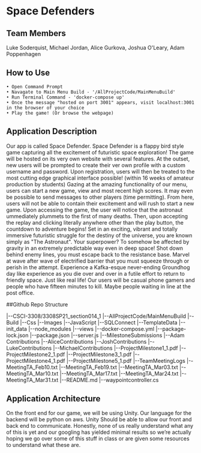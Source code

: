 # Space Defenders

## Team Members
Luke Soderquist, 
Michael Jordan, 
Alice Gurkova, 
Joshua O'Leary, 
Adam Poppenhagen

## How to Use
```
• Open Command Prompt
• Navagate to Main Menu Build - '/AllProjectCode/MainMenuBuild'
• Run Terminal Command - 'docker-compose up'
• Once the message "hosted on port 3001" appears, visit localhost:3001 in the browser of your choice
• Play the game! (Or browse the webpage)
```

## Application Description

Our app is called Space Defender. Space Defender is a flappy bird style game capturing all the excitement of futuristic space exploration! The game will be hosted on its very own website with several features. At the outset, new users will be prompted to create their ver own profile with a custom username and password. Upon registration, users will then be treated to the most cutting edge graphical interface possible! (within 16 weeks of amateur production by students) Gazing at the amazing functionality of our menu, users can start a new game, view and most recent high scores.  It may even be possible to send messages to other players (time permitting). From here, users will not be able to contain their excitement and will rush to start a new game. Upon accessing the game, the user will notice that the astronaut ummediately plummets to the first of many deaths. Then, upon accepting the replay and clicking literally anywhere other than the play button, the countdown to adventure begins! Set in an exciting, vibrant and totally immersive futuristic struggle for the destiny of the universe, you are known simply as "The Astronaut". Your superpower? To somehow be affected by gravity in an extremely predictable way even in deep space! Shot down behind enemy lines, you must escape back to the resistance base. Marvel at wave after wave of electrified barrier that you must squeeze through or perish in the attempt. Experience a Kafka-esque never-ending Groundhog day like experience as you die over and over in a futile effort to return to friendly space. Just like real life!
	Our users will be casual phone gamers and people who have fifteen minutes to kill. Maybe people waiting in line at the post office.

##Github Repo Structure

|--CSCI-3308/3308SP21_section014_1
  |--AllProjectCode/MainMenuBuild
    |--Build
    |--Css
    |--Images
    |--JavaScript
    |--SQLConnect
    |--TemplateData
    |--init_data
    |--node_modules
    |--views
    |--docker-compose.yml
    |--package-lock.json
    |--package.json
    |--server.js
  |--MilestoneSubmissions
    |--Adam Contributions
    |--AliceContributions
    |--JoshContributions
    |--LukeContributions
    |--MichaelContributions
    |--ProjectMilestone1_1.pdf
    |--ProjectMilestone2_1.pdf
    |--ProjectMilestone3_1.pdf
    |--ProjectMilestone4_1.pdf
    |--ProjectMilestone5_1.pdf
  |--TeamMeetingLogs
    |--MeetingTA_Feb10.txt
    |--MeetingTA_Feb19.txt
    |--MeetingTA_Mar03.txt
    |--MeetingTA_Mar10.txt
    |--MeetingTA_Mar17.txt
    |--MeetingTA_Mar24.txt
    |--MeetingTA_Mar31.txt
  |--README.md
  |--waypointcontroller.cs

## Application Architecture

On the front end for our game, we will be using Unity. Our language for the backend will be python on aws. Unity Should be able to allow our front and back end to communicate. Honestly, none of us really understand what any of this is yet and our googling has yielded minimal results so we’re actually hoping we go over some of this stuff in class or are given some resources to understand what these are.
